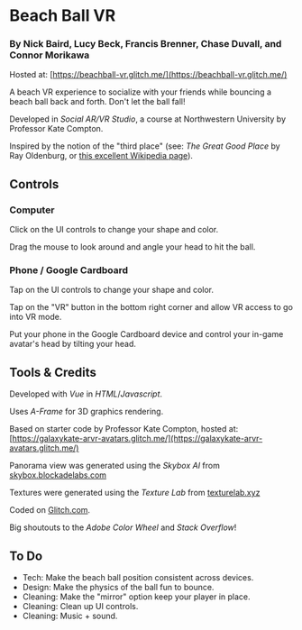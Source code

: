 # Beach Ball VR
### By Nick Baird, Lucy Beck, Francis Brenner, Chase Duvall, and Connor Morikawa

Hosted at: [https://beachball-vr.glitch.me/](https://beachball-vr.glitch.me/)

A beach VR experience to socialize with your friends while bouncing a beach ball back and forth. Don't let the ball fall!

Developed in *Social AR/VR Studio*, a course at Northwestern University by Professor Kate Compton.

Inspired by the notion of the "third place" (see: *The Great Good Place* by Ray Oldenburg, or [this excellent Wikipedia page](https://en.wikipedia.org/wiki/Third_place)).

## Controls

### Computer

Click on the UI controls to change your shape and color.

Drag the mouse to look around and angle your head to hit the ball.

### Phone / Google Cardboard

Tap on the UI controls to change your shape and color.

Tap on the "VR" button in the bottom right corner and allow VR access to go into VR mode.

Put your phone in the Google Cardboard device and control your in-game avatar's head by tilting your head.

## Tools & Credits
Developed with *Vue* in *HTML*/*Javascript*.

Uses *A-Frame* for 3D graphics rendering.

Based on starter code by Professor Kate Compton, hosted at: [https://galaxykate-arvr-avatars.glitch.me/](https://galaxykate-arvr-avatars.glitch.me/)

Panorama view was generated using the *Skybox AI* from [skybox.blockadelabs.com](skybox.blockadelabs.com)

Textures were generated using the *Texture Lab* from [texturelab.xyz](texturelab.xyz)

Coded on [Glitch.com](https://glitch.com/).

Big shoutouts to the *Adobe Color Wheel* and *Stack Overflow*!

## To Do
- Tech: Make the beach ball position consistent across devices.
- Design: Make the physics of the ball fun to bounce.
- Cleaning: Make the "mirror" option keep your player in place.
- Cleaning: Clean up UI controls.
- Cleaning: Music + sound.